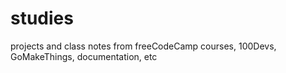 # studies
projects and class notes from freeCodeCamp courses, 100Devs, GoMakeThings, documentation, etc
